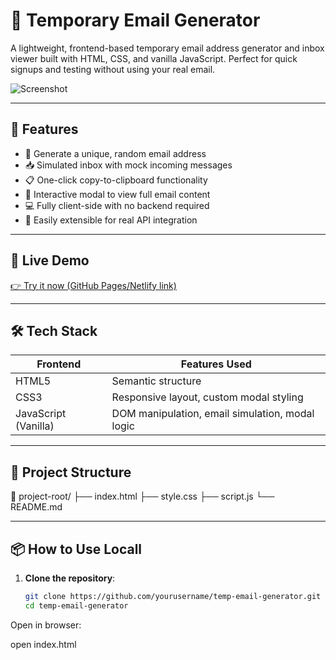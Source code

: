 # 📨 Temporary Email Generator

A lightweight, frontend-based temporary email address generator and inbox viewer built with HTML, CSS, and vanilla JavaScript. Perfect for quick signups and testing without using your real email.

![Screenshot](![image](https://github.com/user-attachments/assets/539188ee-488f-4211-8b66-2b6db075e773)
) <!-- Add a screenshot of the UI and update this path -->

---

## 🔧 Features

- 🔐 Generate a unique, random email address
- 📥 Simulated inbox with mock incoming messages
- 📋 One-click copy-to-clipboard functionality
- 📨 Interactive modal to view full email content
- 💻 Fully client-side with no backend required
- 🧪 Easily extensible for real API integration

---

## 🚀 Live Demo

[👉 Try it now (GitHub Pages/Netlify link)](https://mosesfdo.github.io/TempMail/)

---

## 🛠️ Tech Stack

| Frontend | Features Used |
|----------|----------------|
| HTML5    | Semantic structure |
| CSS3     | Responsive layout, custom modal styling |
| JavaScript (Vanilla) | DOM manipulation, email simulation, modal logic |

---

## 📂 Project Structure
📁 project-root/
├── index.html
├── style.css
├── script.js
└── README.md

---

## 📦 How to Use Locall

1. **Clone the repository**:
   ```bash
   git clone https://github.com/yourusername/temp-email-generator.git
   cd temp-email-generator
Open in browser:

open index.html
